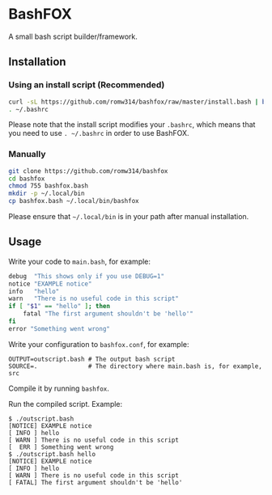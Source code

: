# BashFOX
A small bash script builder/framework.

## Installation
### Using an install script (Recommended)
```bash
curl -sL https://github.com/romw314/bashfox/raw/master/install.bash | bash
. ~/.bashrc
```
Please note that the install script modifies your `.bashrc`, which means that you need to use `. ~/.bashrc` in order to use BashFOX.

### Manually
```bash
git clone https://github.com/romw314/bashfox
cd bashfox
chmod 755 bashfox.bash
mkdir -p ~/.local/bin
cp bashfox.bash ~/.local/bin/bashfox
```
Please ensure that `~/.local/bin` is in your path after manual installation.

## Usage
Write your code to `main.bash`, for example:
```bash
debug  "This shows only if you use DEBUG=1"
notice "EXAMPLE notice"
info   "hello"
warn   "There is no useful code in this script"
if [ "$1" == "hello" ]; then
	fatal "The first argument shouldn't be 'hello'"
fi
error "Something went wrong"
```

Write your configuration to `bashfox.conf`, for example:
```
OUTPUT=outscript.bash # The output bash script
SOURCE=.              # The directory where main.bash is, for example, src
```

Compile it by running `bashfox`.

Run the compiled script. Example:
```
$ ./outscript.bash
[NOTICE] EXAMPLE notice
[ INFO ] hello
[ WARN ] There is no useful code in this script
[  ERR ] Something went wrong
$ ./outscript.bash hello
[NOTICE] EXAMPLE notice
[ INFO ] hello
[ WARN ] There is no useful code in this script
[ FATAL] The first argument shouldn't be 'hello'
```

